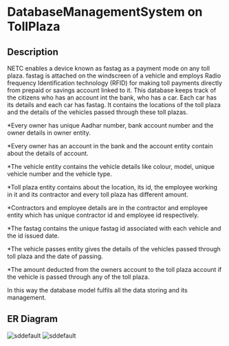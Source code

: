 # DatabaseManagementSystem on TollPlaza

## Description
NETC enables a device known as fastag as a payment mode on any toll plaza. fastag is attached on the windscreen of a vehicle and employs Radio frequency Identification technology (RFID) for making toll payments directly from prepaid or savings account linked to it. This database keeps track of the citizens who has an account int the bank, who has a car. Each car has its details and each car has fastag. It contains the locations of the toll plaza and the details of the vehicles passed through these toll plazas.

*Every owner has unique Aadhar number, bank account number and the owner details in owner entity.

*Every owner has an account in the bank and the account entity contain about the details of account.

*The vehicle entity contains the vehicle details like colour, model, unique vehicle number and the vehicle type.

*Toll plaza entity contains about the location, its id, the employee working in it and its contractor and every toll plaza has different amount.

*Contractors and employee details are in the contractor and employee entity which has unique contractor id and employee id respectively.

*The fastag contains the unique fastag id associated with each vehicle and the id issued date.

*The vehicle passes entity gives the details of the vehicles passed through toll plaza and the date of passing.

*The amount deducted from the owners account to the toll plaza account if the vehicle is passed
 through any of the toll plaza.
 
In this way the database model fulfils all the data storing and its management.

## ER Diagram
![sddefault](https://user-images.githubusercontent.com/83768127/230460555-d41dd860-fc50-426c-951b-02fc19d65774.png)
![sddefault](https://user-images.githubusercontent.com/83766342/120937461-2698c780-c72b-11eb-8eae-c572bb7f2a83.jpg)

